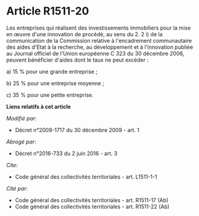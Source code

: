 # Article R1511-20

Les entreprises qui réalisent des investissements immobiliers pour la mise en œuvre d'une innovation de procédé, au sens du
2. 2 i) de la communication de la Commission relative à l'encadrement communautaire des aides d'Etat à la recherche, au
développement et à l'innovation publiée au Journal officiel de l'Union européenne C 323 du 30 décembre 2006, peuvent
bénéficier d'aides dont le taux ne peut excéder : 

a) 15 % pour une grande entreprise ; 

b) 25 % pour une entreprise moyenne ; 

c) 35 % pour une petite entreprise.

**Liens relatifs à cet article**

_Modifié par_:

  - Décret n°2009-1717 du 30 décembre 2009 - art. 1

_Abrogé par_:

  - Décret n°2016-733 du 2 juin 2016 - art. 3

_Cite_:

  - Code général des collectivités territoriales - art. L1511-1-1

_Cité par_:

  - Code général des collectivités territoriales - art. R1511-17 (Ab)
  - Code général des collectivités territoriales - art. R1511-22 (Ab)
